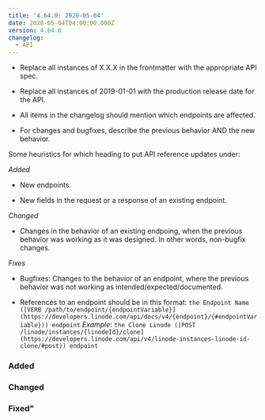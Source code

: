 ```yaml
---
title: '4.64.0: 2020-05-04'
date: 2020-05-04T04:00:00.000Z
version: 4.64.0
changelog:
  - API
---
```


<!-- API changelog requirements - delete this before merging -->

- Replace all instances of X.X.X in the frontmatter with the appropriate API spec.

- Replace all instances of 2019-01-01 with the production release date for the API.

- All items in the changelog should mention which endpoints are affected.

- For changes and bugfixes, describe the previous behavior AND the new behavior.


<!-- Where to put things - delete this before merging -->

Some heuristics for which heading to put API reference updates under:


*Added*

  - New endpoints.

  - New fields in the request or a response of an existing endpoint.


*Changed*

  - Changes in the behavior of an existing endpoing, when the previous behavior was working as it was designed. In other words, non-bugfix changes.


*Fixes*

  - Bugfixes: Changes to the behavior of an endpoint, where the previous behavior was not working as intended/expected/documented.


<!-- Sample syntax - delete this before merging -->


  - References to an endpoint should be in this format: `the Endpoint Name ([VERB /path/to/endpoint/{endpointVariable}](https://developers.linode.com/api/docs/v4/{endpoint}/{#endpointVariable})) endpoint`
    *Example*: `the Clone Linode ([POST /linode/instances/{linodeId}/clone](https://developers.linode.com/api/v4/linode-instances-linode-id-clone/#post)) endpoint`


<!-- Fill these sections out: -->


### Added


### Changed


### Fixed"

